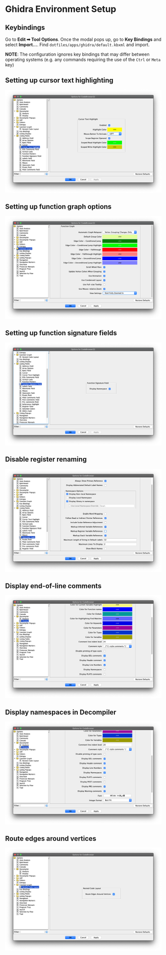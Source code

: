 # Ghidra Environment Setup
## Keybindings
Go to **Edit ➡ Tool Options**. Once the modal pops up, go to **Key Bindings** and select **Import...**. Find `dotfiles/apps/ghidra/default.kbxml` and import.

**NOTE**: The configuration ignores key bindings that may differ between operating systems (e.g. any commands requiring the use of the `Ctrl` or `Meta` key)

## Setting up cursor text highlighting
![Cursor Text Highlighting](https://github.com/yying/dotfiles/raw/master/apps/ghidra/imgs/cursor_text_highlight.png)

## Setting up function graph options
![Function Graph Options](https://github.com/yying/dotfiles/raw/master/apps/ghidra/imgs/function_graph_options.png)

## Setting up function signature fields
![Function Signature Fields](https://github.com/yying/dotfiles/raw/master/apps/ghidra/imgs/function_signature_field.png)

## Disable register renaming
![Disable Register Renaming](https://github.com/yying/dotfiles/raw/master/apps/ghidra/imgs/dont_rename_registers.png)

## Display end-of-line comments
![Display end-of-line comments](https://github.com/yying/dotfiles/raw/master/apps/ghidra/imgs/display_eol_comments.png)

## Display namespaces in Decompiler
![Display namespaces in Decompiler](https://github.com/yying/dotfiles/raw/master/apps/ghidra/imgs/display_namespaces.png)

## Route edges around vertices
![Route edges around vertices](https://github.com/yying/dotfiles/raw/master/apps/ghidra/imgs/route_around_vertices.png)


